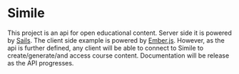 # Simile

This project is an api for open educational content. Server side it is powered by [Sails](http://sailsjs.org). The client side example is powered by [Ember.js](http://emberjs.com/). However, as the api is further defined, any client will be able to connect to Simile to create/generate/and access course content. Documentation will be release as the API progresses.
